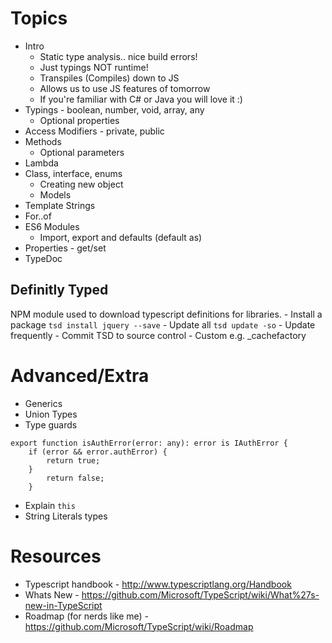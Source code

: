 
# Topics
- Intro
	- Static type analysis.. nice build errors!
	- Just typings NOT runtime!
	- Transpiles (Compiles) down to JS
	- Allows us to use JS features of tomorrow
	- If you're familiar with C# or Java you will love it :)
- Typings - boolean, number, void, array, any
	- Optional properties
- Access Modifiers - private, public 
- Methods
	- Optional parameters
- Lambda
- Class, interface, enums
	- Creating new object
	- Models
- Template Strings
- For..of
- ES6 Modules
	- Import, export and defaults (default as)
- Properties - get/set
- TypeDoc

## Definitly Typed
NPM module used to download typescript definitions for libraries.
	- Install a package `tsd install jquery --save`
	- Update all  `tsd update -so`
	- Update frequently
	- Commit TSD to source control
	- Custom e.g. _cachefactory


# Advanced/Extra
- Generics
- Union Types
- Type guards
```
export function isAuthError(error: any): error is IAuthError {
	if (error && error.authError) {
		return true;
	}
		return false;
	}
```
- Explain `this`
- String Literals types

# Resources
- Typescript handbook - http://www.typescriptlang.org/Handbook
- Whats New - https://github.com/Microsoft/TypeScript/wiki/What%27s-new-in-TypeScript
- Roadmap (for nerds like me) - https://github.com/Microsoft/TypeScript/wiki/Roadmap


